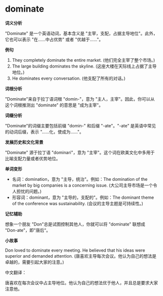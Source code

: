 # dominate

**词义分析**

  

"Dominate" 是一个英语动词，基本含义是 "主宰，支配，占据主导地位"。此外，它也可以表示 "在……中占优势" 或者 "优越于……"。

  

**例句**

  

1.  They completely dominate the entire market. (他们完全主宰了整个市场。)
2.  The large building dominates the skyline. (这座大楼在天际线上占据了主导地位。)
3.  He dominates every conversation. (他支配了所有的对话。)

  

**词根分析**

  

"Dominate"来自于拉丁语词根 "domin-"，意为 "主人，主宰"。因此，你可以从这个词根推测出 "dominate" 的意思是 "成为主宰"。

  

**词缀分析**

  

"Dominate"的词缀主要包括前缀 "domin-" 和后缀 "-ate"。"-ate" 是英语中常见的动词后缀，表示 "……化，使成为……"。

  

**发展历史和文化背景**

  

"Dominate" 源于拉丁语 "dominari"，意为 "主宰"。这个词在欧美文化中多用于比喻支配力量或者优势地位。

  

**单词变形**

  

*   名词：domination，意为 "主导，统治"。例如：The domination of the market by big companies is a concerning issue. (大公司主导市场是一个令人担忧的问题。)
*   形容词：dominant，意为 "主导的，支配的"。例如：The dominant theme of the conference was sustainability. (会议的主导主题是可持续性。)

  

**记忆辅助**

  

想象一个朋友 "Don"总是试图控制其他人，你就可以将 "dominate" 联想成 "Don-ate"，即"唐后"。

  

**小故事**

  

Don loved to dominate every meeting. He believed that his ideas were superior and demanded attention. (唐喜欢主导每次会议。他认为自己的想法是卓越的，需要引起大家的注意。)

  

中文翻译：

  

唐喜欢在每次会议中占主导地位。他认为自己的想法优于他人，并且总是要求大家注意他。
